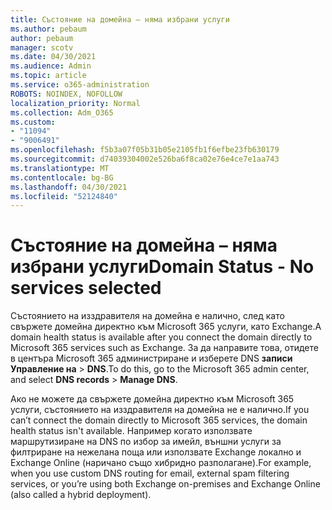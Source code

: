 ```yaml
---
title: Състояние на домейна – няма избрани услуги
ms.author: pebaum
author: pebaum
manager: scotv
ms.date: 04/30/2021
ms.audience: Admin
ms.topic: article
ms.service: o365-administration
ROBOTS: NOINDEX, NOFOLLOW
localization_priority: Normal
ms.collection: Adm_O365
ms.custom:
- "11094"
- "9006491"
ms.openlocfilehash: f5b3a07f05b31b05e2105fb1f6efbe23fb630179
ms.sourcegitcommit: d74039304002e526ba6f8ca02e76e4ce7e1aa743
ms.translationtype: MT
ms.contentlocale: bg-BG
ms.lasthandoff: 04/30/2021
ms.locfileid: "52124840"
---
```

# <a name="domain-status---no-services-selected"></a><span data-ttu-id="bcaa8-102">Състояние на домейна – няма избрани услуги</span><span class="sxs-lookup"><span data-stu-id="bcaa8-102">Domain Status - No services selected</span></span>

<span data-ttu-id="bcaa8-103">Състоянието на изздравителя на домейна е налично, след като свържете домейна директно към Microsoft 365 услуги, като Exchange.</span><span class="sxs-lookup"><span data-stu-id="bcaa8-103">A domain health status is available after you connect the domain directly to Microsoft 365 services such as Exchange.</span></span> <span data-ttu-id="bcaa8-104">За да направите това, отидете в центъра Microsoft 365 администриране и изберете DNS **записи Управление на**  >  **DNS**.</span><span class="sxs-lookup"><span data-stu-id="bcaa8-104">To do this, go to the Microsoft 365 admin center, and select **DNS records** > **Manage DNS**.</span></span>

<span data-ttu-id="bcaa8-105">Ако не можете да свържете домейна директно към Microsoft 365 услуги, състоянието на изздравителя на домейна не е налично.</span><span class="sxs-lookup"><span data-stu-id="bcaa8-105">If you can’t connect the domain directly to Microsoft 365 services, the domain health status isn't available.</span></span> <span data-ttu-id="bcaa8-106">Например когато използвате маршрутизиране на DNS по избор за имейл, външни услуги за филтриране на нежелана поща или използвате Exchange локално и Exchange Online (наричано също хибридно разполагане).</span><span class="sxs-lookup"><span data-stu-id="bcaa8-106">For example, when you use custom DNS routing for email, external spam filtering services, or you’re using both Exchange on-premises and Exchange Online (also called a hybrid deployment).</span></span>

